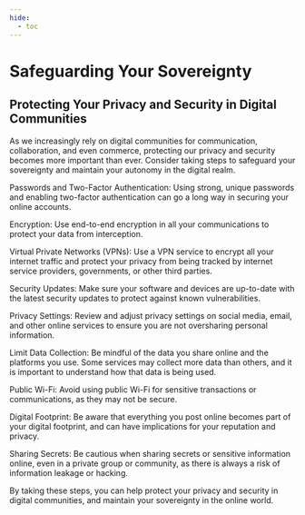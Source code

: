 ```yaml
---
hide:
  - toc
---
```


# Safeguarding Your Sovereignty

## Protecting Your Privacy and Security in Digital Communities


As we increasingly rely on digital communities for communication, collaboration, and even commerce, protecting our privacy and security becomes more important than ever. Consider taking steps to safeguard your sovereignty and maintain your autonomy in the digital realm.

Passwords and Two-Factor Authentication: Using strong, unique passwords and enabling two-factor authentication can go a long way in securing your online accounts.

Encryption: Use end-to-end encryption in all your communications to protect your data from interception.

Virtual Private Networks (VPNs): Use a VPN service to encrypt all your internet traffic and protect your privacy from being tracked by internet service providers, governments, or other third parties.

Security Updates: Make sure your software and devices are up-to-date with the latest security updates to protect against known vulnerabilities.

Privacy Settings: Review and adjust privacy settings on social media, email, and other online services to ensure you are not oversharing personal information.

Limit Data Collection: Be mindful of the data you share online and the platforms you use. Some services may collect more data than others, and it is important to understand how that data is being used.

Public Wi-Fi: Avoid using public Wi-Fi for sensitive transactions or communications, as they may not be secure.

Digital Footprint: Be aware that everything you post online becomes part of your digital footprint, and can have implications for your reputation and privacy.

Sharing Secrets: Be cautious when sharing secrets or sensitive information online, even in a private group or community, as there is always a risk of information leakage or hacking.

By taking these steps, you can help protect your privacy and security in digital communities, and maintain your sovereignty in the online world.


